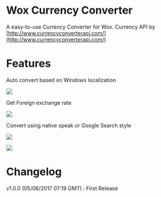 # Wox Currency Converter
A easy-to-use Currency Converter for Wox. Currency API by [http://www.currencyconverterapi.com/](http://www.currencyconverterapi.com/)

# Features
Auto convert based on Windows localization

![](https://lh3.googleusercontent.com/E1BeBcMzcid3X4TQrh5zO8PTIZUJQ9OE_1vWP7fZPMvqysbbtikV4lB9lmcfCASc2_vNxe8j1BeUAt73sZcrfM2IYcbZOeQRCBu6mATATIv2Qb2tNgMxCDAu366UJmYkqGZXXwT8UTBJd-o75mPy8UWCYtKXN4cnSqGhTdsIDD8StDUBA3Z6USbTuR_z9DKlSZQp4zqJmZvkcLZSg8flsZDrkWmq7woTlCa9KVvz-tCIEAB1EBJsSNVyG_ikqgNOGi8G4ZZjtwAiwPYrVB9Eaj3QjkKhbu7ARw6YKSyHB47S5oWlGewrk9W1TJG7gGXdok8whXYk_HHNcWn0fv0RIiLfs4f7-KUfJkqCezmuDOgPuwfg4Q8gF8b6aHvcT5bTU7KC3fQQsgc7VIBfTkh__GbHfERsOOlLVnDfmb78-Wnq_8zMwcH-8vqtaB09oTvEFcWVP4rRr8t3DY_uVCwBbznG8vTrQ7SUeMV-LQ536qcM90HIib_1Hj9-A-tM0xB4UeLhSFtlIngZWwEaE7DtddrATtnU59xQfg93SxpBeaiMws354fx8Y5a5zpzrHFC9aoygvUz8ukB4tBIp31SIEGabOixN5ErG_D6stEgosm8Tkednp0lBFSWvp4zz9LqNRIYcUt5HeqIV4Hsu6223r7fd-7RjK-ok4djlzXdpGw=w800-h124-no)

Get Foreign exchange rate

![](https://lh3.googleusercontent.com/044i5ZVevuYkVkKvuSxr5WvmVRbvNcxNrdPKoUHzOSZd2-bWzaeiwaFaRgyo-TAJOFQx7yP6KGXPmud9MnwJ1zzuJi386xiO7oSPW42LOP1AEz-TfaZA3b3ijQDrjxml7Ka_DFpINWVA-QespiE4qZnc9ZHKht12eqgANmk2CSZWvYUwlYm1u4oF_3rSAZoZ13-vRO2ZMvyGNqV8zpOE_QXSQzYlejvTWdmQnrwz_2TLCEeUxM0wgXRm-W3sf03yS-X4XuH5GZGRLLaQCnW1_5BfxBaXn5FCKebah0-LceLoirY8tp6iEjxHpjQctPDAKCRUBX9wqqcqYIdT1r3Y6j0TGFiiRFspGWJLhswVm4c7r5ePN3M_KHkxKC4gexmTTp2ZjoQvvOJ6hqWZQOzfes2DbVZf2nxYnt0T0EnKl82tA2THVzzIwztuQKjFvzgGVFBbqe8pNZtNeRyIN84bmR2nj1H-8sbXYojB-xg1JEQO2lI6guIHncjOIDfuJUxP_AKOhmOr2pRWAQWl_LiUb38Q2BchrjSFLp0w_zz2C_9I_4nlO8NOqxoXfytiUMIrWFfnqr8vaqQje9Ai-c-TPsVdSPOSof2CXcO3ZyjXL4ajmIgTqibMiAH2InPRRXWBFQ8w7tkBxWlK0ScEGMMGj5ohSJpXsvXGLQKegg4XvA=w800-h124-no)

Convert using native speak or Google Search style

![](https://lh3.googleusercontent.com/q01-Gl2DP0SB6yzfYL5jpWRScn3YhXbQePIQ6Pyh-yKnx2BLUUiQt0gQZDnvQ2Z_wDyuAo2EJgAFRCvumHXXVGtuoaJIZVFMIMJ3Oq4Tu_M4grYPnvmGmELLIZAYrNJq4ANBRMH_lwRwAK_Zsxqw1yygOk2wJv_MgkVF9chvwsOLR5F0PGmOWvQuVDj7NFMErke7Oks1rsKOZ_d1Ia-ioJvB40fZM8ww2ERb1chvsBtd0Zhn_L3NMRdBhACGJUKpunb0A6p2xNdOW8clFYpii8-emKteJm8iQY9OGalv235eTPip0IyjF9KZV8CeOGxU-TlwWO5AqI85PVMNCQQ_AQEJZvswTQaVbjharMyl088s5MW_pO6SRzHKH415uT7w38VDd59MiUj3BoCBqYyk_fYMuLAHnXhHoBGweg0MJV06N4BA_-49mKTaqNlu9jfFilR4XMg7i28IRcbGG-uFS1AxvWgmpEWGuszds6adsnUjoO5oJnYTv-FO4Ib6r-fcSB4VIgVvMmc2HMAjpmyV0B50h98Bxtdy5RGuU8RwV5jTjNdQbGaZW4uImvbG7DNg6j7XWEA4jw0TAEhQcjZe0m402AIaIxrFs5-2gd0-XmH-lG54lYmtdHM0QZFfeErno4ilkUp6K5-z025iVOg8UNtAaJtVyduuL_4FiAsF1Q=w800-h124-no)

![](https://lh3.googleusercontent.com/_v6k61YPKgPqVwhMAhsSAuNlvbANp_PqNa8chdkuQLtXHfT1bZ5cciKbORgvEPgDawLIl-MhN11wqHme0EivcncV7FkzQztX7E0esGknmqgJticOIy8w0WkDIQRgfW8XCqc8WBzPkgEj5e93UBRowLjsQrI7-p2YwI5AAe_SmRRDyqd0jEE7Eg5UUCnVbWYsZLb6n6XUwmeSAytVtvgGWOl4GC-VayzoXWJwy85arpbvC5ZIxagSnPKHtkdutdQfug4UNXmnUqiPQlXdWcYhn8Y6DVo6WDI33FGfH9CZI5E57OzvekH9dN21_oyt7ZB7e46WCfOLQ4KKZoUdgXDTpe5_Vt19PdKqFtXYkn2Pb6HH2BP9yWmca_96umR82D6GL71Nz2U9-Exs2-8E-6VgtHTI9sAFBF_35dDqEVdQY6ANt6g_saZ7U1r6IdqQmOmVla8SYZbRrndYD5NcI6ddg3eIfT7r7noklhiIiEsA1XW8_S9lPa1oZMFMGOrLznm6BLOPBckGbCpVa9rG498Nt4lijMSWXfijLUDOzMJtIHfpyDA7xu2cepXGp55TUaekUxwlBgyt23tIIOWXti53UtuNI34EkodowSCDEUwCji0VD8QeXJ9x3pZ4vxpi1aXGIecjYx1y3eNvGRbCYgCx0KnefTeL6ih4CtEn_70muw=w800-h124-no)

# Changelog
v1.0.0 (05/06/2017 07:19 GMT) : First Release